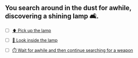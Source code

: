 ## You search around in the dust for awhile, discovering a shining lamp 🛋.

- [ ] [⬆️ Pick up the lamp](3-A.md)

- [ ] [👀 Look inside the lamp](3-AB.md)

- [ ] [⏱️ Wait for awhile and then continue searching for a weapon](3-C.md)

